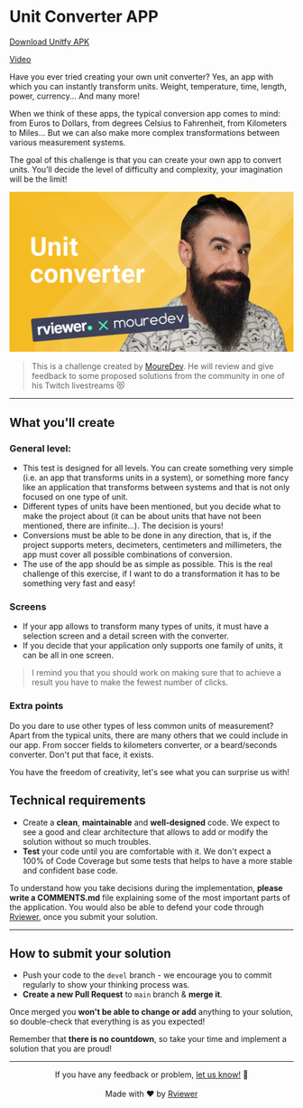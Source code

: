 # Unit Converter APP

[Download Unitfy APK](https://drive.google.com/drive/folders/1ZGhF0NjSlvrfXvWc7K2wOOjJ7RmU0oNo?usp=sharing)

[Video](https://youtu.be/LAiSZxuf7Po)

Have you ever tried creating your own unit converter? Yes, an app with which you can instantly transform units. Weight,
temperature, time, length, power, currency... And many more!

When we think of these apps, the typical conversion app comes to mind: from Euros to Dollars, from degrees Celsius to
Fahrenheit, from Kilometers to Miles... But we can also make more complex transformations between various measurement
systems.

The goal of this challenge is that you can create your own app to convert units. You’ll decide the level of difficulty
and complexity, your imagination will be the limit!

![Brais Moure Challenge card](./.github/assets/mouredev_unit_converter.png)
> This is a challenge created by [MoureDev](https://www.twitch.tv/mouredev). He will review and give feedback to some
> proposed solutions from the community in one of his Twitch livestreams 😻


---

## What you'll create

### General level:

- This test is designed for all levels. You can create something very simple (i.e. an app that transforms
  units in a system), or something more fancy like an application that transforms between systems and that is not
  only focused on one type of unit.
- Different types of units have been mentioned, but you decide what to make the project about (it can be about units
  that have not been mentioned, there are infinite...). The decision is yours!
- Conversions must be able to be done in any direction, that is, if the project supports meters, decimeters, centimeters
  and millimeters, the app must cover all possible combinations of conversion.
- The use of the app should be as simple as possible. This is the real challenge of this exercise, if I want to do a
  transformation it has to be something very fast and easy!

### Screens

- If your app allows to transform many types of units, it must have a selection screen and a detail screen with the
  converter.
- If you decide that your application only supports one family of units, it can be all in one screen.

> I remind you that you should work on making sure that to achieve a result you have to make the fewest number of
> clicks.

### Extra points

Do you dare to use other types of less common units of measurement? Apart from the typical units, there are many others
that we could include in our app. From soccer fields to kilometers converter, or a beard/seconds converter. Don't put
that face, it exists. 

You have the freedom of creativity, let's see what you can surprise us with!

## Technical requirements

* Create a **clean**, **maintainable** and **well-designed** code. We expect to see a good and clear architecture that
  allows to add or modify the solution without so much troubles.
* **Test** your code until you are comfortable with it. We don't expect a 100% of Code Coverage but some tests that
  helps to have a more stable and confident base code.

To understand how you take decisions during the implementation, **please write a COMMENTS.md** file explaining some of
the most important parts of the application. You would also be able to defend your code through
[Rviewer](https://rviewer.io), once you submit your solution.

---

## How to submit your solution

* Push your code to the `devel` branch - we encourage you to commit regularly to show your thinking process was.
* **Create a new Pull Request** to `main` branch & **merge it**.

Once merged you **won't be able to change or add** anything to your solution, so double-check that everything is as you
expected!

Remember that **there is no countdown**, so take your time and implement a solution that you are proud!

--- 

<p align="center">
  If you have any feedback or problem, <a href="mailto:help@rviewer.io">let us know!</a> 🤘
  <br><br>
  Made with ❤️ by <a href="https://rviewer.io">Rviewer</a>
</p>

